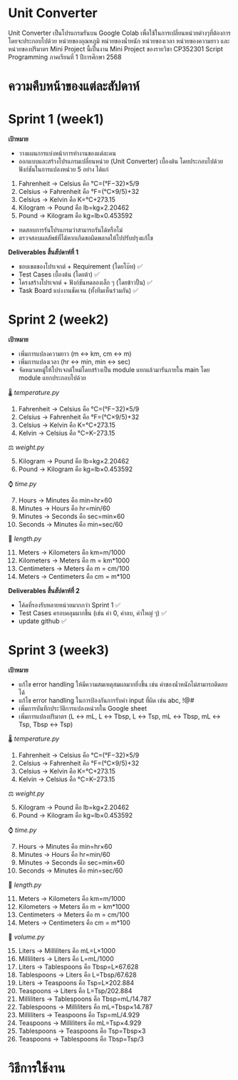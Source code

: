 # Unit Converter 
Unit Converter เป็นโปรแกรมรันบน Google Colab เพื่อใช้ในการเปลี่ยนหน่วยต่างๆที่ต้องการ โดยจะประกอบไปด้วย หน่วยของอุณหภูมิ หน่วยของน้ำหนัก หน่วยของเวลา หน่วยของความยาว และหน่วยของปริมาตร
Mini Project นี้เป็นงาน Mini Project ของรายวิชา CP352301 Script Programming ภาคเรียนที่ 1 ปีการศึกษา 2568

# ความคืบหน้าของแต่ละสัปดาห์
# Sprint 1 (week1)
**เป้าหมาย**
* วางแผนการแบ่งหน้าการทำงานของแต่ละคน
* ออกแบบและสร้างโปรแกรมเปลี่ยนหน่วย (Unit Converter) เบื้องต้น โดยประกอบไปด้วยฟังก์ชันในการแปลงหน่วย 5 อย่าง ได้แก่
1.   Fahrenheit → Celsius คือ °C=(°F−32)×5​/9
2.   Celsius → Fahrenheit คือ °F=(°C×9/5​)+32
3.   Celsius → Kelvin คือ K=°C+273.15
4.   Kilogram → Pound คือ lb=kg×2.20462
5.   Pound → Kilogram คือ kg=lb×0.453592

* ทดสอบการรันโปรแกรมว่าสามารถรันได้หรือไม่
* ตรวจสอบผลลัพธ์ที่ได้หากเกิดขอผิดพลาดให้ไปปรับปรุงแก้ไข

**Deliverables สิ้นสัปดาห์ที่ 1**
* ขอบเขตของโปรเจกต์ + Requirement (โดยโบ๊ท) ✅
* Test Cases เบื้องต้น (โดยต้า) ✅
* โครงสร้างโปรเจกต์ + ฟังก์ชันทดลองเล็ก ๆ (โดยข้าวปั้น) ✅
* Task Board แบ่งงานชัดเจน (ทั้งทีมเห็นร่วมกัน) ✅

# Sprint 2 (week2)
**เป้าหมาย**
* เพิ่มการแปลงความยาว (m ↔ km, cm ↔ m)
* เพิ่มการแปลงเวลา (hr ↔ min, min ↔ sec)
* จัดหมวดหมู่ให้โปรเจกต์ใหม่โดยสร้างเป็น module แยกแล้วมารันภายใน main โดย module แยกประกอบไปด้วย

🌡️ *temperature.py*
1.   Fahrenheit → Celsius คือ °C=(°F−32)×5​/9
2.   Celsius → Fahrenheit คือ °F=(°C×9/5​)+32
3.   Celsius → Kelvin คือ K=°C+273.15
4.   Kelvin → Celsius คือ °C=K−273.15

 ⚖️ *weight.py*
 
5.   Kilogram → Pound คือ lb=kg×2.20462
6.   Pound → Kilogram คือ kg=lb×0.453592
   
  ⌚ *time.py*

7.   Hours → Minutes คือ min=hr×60
8.   Minutes → Hours คือ hr=min/60
9.   Minutes → Seconds คือ sec=min×60
10.   Seconds → Minutes คือ min=sec/60

 📏 *length.py*
    
11.   Meters → Kilometers คือ km=m/1000
12.   Kilometers → Meters คือ m = km*1000
13.   Centimeters → Meters คือ m = cm/100
14.   Meters → Centimeters คือ cm = m*100

**Deliverables สิ้นสัปดาห์ที่ 2**
* โค้ดที่รองรับหลายหน่วยมากกว่า Sprint 1 ✅
* Test Cases ครอบคลุมมากขึ้น (เช่น ค่า 0, ค่าลบ, ค่าใหญ่ ๆ) ✅
* update github ✅

# Sprint 3 (week3)
**เป้าหมาย**
* แก้ไข error handling ให้มีความสมเหตุสมผลมากยิ่งขึ้น เช่น ค่าของน้ำหนักไม่สามารถติดลบได้
* แก้ไข error handling ในการป้องกันการรับค่า input ที่ผิด เช่น abc, !@#
* เพิ่มการบันทึกประวัติการแปลงหน่วยใน Google sheet
* เพิ่มการแปลงปริมาตร (L ↔ mL, L ↔ Tbsp, L ↔ Tsp, mL ↔ Tbsp, mL ↔ Tsp, Tbsp ↔ Tsp)

🌡️ *temperature.py*
1.   Fahrenheit → Celsius คือ °C=(°F−32)×5​/9
2.   Celsius → Fahrenheit คือ °F=(°C×9/5​)+32
3.   Celsius → Kelvin คือ K=°C+273.15
4.   Kelvin → Celsius คือ °C=K−273.15

 ⚖️ *weight.py*
 
5.   Kilogram → Pound คือ lb=kg×2.20462
6.   Pound → Kilogram คือ kg=lb×0.453592
   
  ⌚ *time.py*

7.   Hours → Minutes คือ min=hr×60
8.   Minutes → Hours คือ hr=min/60
9.   Minutes → Seconds คือ sec=min×60
10.   Seconds → Minutes คือ min=sec/60

 📏 *length.py*
    
11.   Meters → Kilometers คือ km=m/1000
12.   Kilometers → Meters คือ m = km*1000
13.   Centimeters → Meters คือ m = cm/100
14.   Meters → Centimeters คือ cm = m*100

 🧪 *volume.py*

15.   Liters → Milliliters คือ mL=L×1000
16.   Milliliters → Liters คือ L=mL/1000
17.   Liters → Tablespoons คือ Tbsp=L×67.628
18.   Tablespoons → Liters คือ L=Tbsp/67.628
19.   Liters → Teaspoons คือ Tsp=L×202.884
20.   Teaspoons → Liters คือ L=Tsp/202.884
21.   Milliliters → Tablespoons คือ Tbsp=mL/14.787
22.   Tablespoons → Milliliters คือ mL=Tbsp×14.787
23.   Milliliters → Teaspoons คือ Tsp=mL/4.929
24.   Teaspoons → Milliliters คือ mL=Tsp×4.929
25.   Tablespoons → Teaspoons คือ Tsp=Tbsp×3
26.   Teaspoons → Tablespoons คือ Tbsp=Tsp/3

# วิธีการใช้งาน
